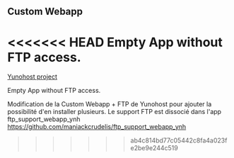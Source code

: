 Custom Webapp
-------------------

<<<<<<< HEAD
Empty App without FTP access.
=======
[Yunohost project](https://yunohost.org/#/)

Empty App without FTP access.

Modification de la Custom Webapp + FTP de Yunohost pour ajouter la possibilité d'en installer plusieurs.
Le support FTP est dissocié dans l'app ftp_support_webapp_ynh
https://github.com/maniackcrudelis/ftp_support_webapp_ynh
>>>>>>> ab4c814bd77c05442c8fa4a023fe2be9e244c519
